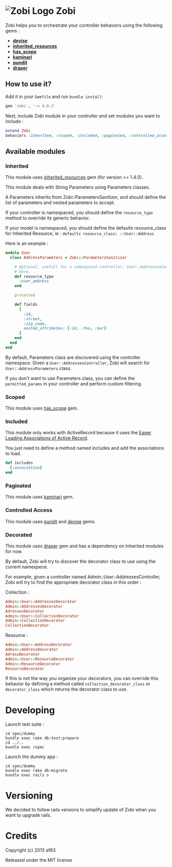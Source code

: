![Zobi Logo](http://farm4.staticflickr.com/3708/10997269994_4c58bf8dd3_m.jpg)
Zobi
====

Zobi helps you to orchestrate your controller behaviors using the following gems :

- [**devise**](https://github.com/plataformatec/devise)
- [**inherited_resources**](https://github.com/josevalim/inherited_resources)
- [**has_scope**](https://github.com/plataformatec/has_scope)
- [**kaminari**](https://github.com/amatsuda/kaminari)
- [**pundit**](https://github.com/elabs/pundit)
- [**draper**](https://github.com/drapergem/draper)

How to use it?
--------------

Add it in your `Gemfile` and run `bundle install`:

```ruby
gem 'zobi', '~> 4.0.2'
```

Next, include Zobi module in your controller and set modules you want to
include :

```ruby
extend Zobi
behaviors :inherited, :scoped, :included, :paginated, :controlled_access, :decorated
```

Available modules
-----------------

### Inherited

This module uses
[inherited_resources](https://github.com/josevalim/inherited_resources) gem
(for version >= 1.4.0).

This module deals with String Parameters using Parameters classes.

A Parameters inherits from Zobi::ParametersSanitizer, and should define the list
of parameters and nested parameters to accept.

If your controller is namespaced, you should define the `resource_type` method to
override its generic behavior.

If your model is namespaced, you should define the defaults resource_class for
Inherited Resource, ie : `defaults resource_class: ::User::Address`

Here is an example :

``` ruby
module User
  class AddressParameters < Zobi::ParametersSanitizer

    # Optional, usefull for a namespaced controller, User::AddressesController
    # here.
    def resource_type
      :user_address
    end

    protected

    def fields
      [
        :id,
        :street,
        :zip_code,
        nested_attributes: [:id, :foo, :bar]
      ]
    end
  end
end
```

By default, Parameters class are discovered using the controller namespace.
Given a `User::AddressesController`, Zobi will search for
`User::AddressParameters` class.

If you don't want to use Parameters class, you can define the `permitted_params`
in your controller and perform custom filtering.

### Scoped

This module uses [has_scope](https://github.com/plataformatec/has_scope) gem.


### Included

This module only works with ActiveRecord because it uses the
[Eager Loading Associations of Active Record](http://guides.rubyonrails.org/active_record_querying.html#eager-loading-associations).

You just need to define a method named includes and add the associations to load.

``` ruby
def includes
  [:association]
end
```

### Paginated

This module uses [kaminari](https://github.com/amatsuda/kaminari) gem.


### Controlled Access

This module uses [pundit](https://github.com/elabs/pundit) and
[devise](https://github.com/plataformatec/devise) gems.


### Decorated

This module uses [draper](https://github.com/drapergem/draper) gem and has a
dependency on Inherited modules for now.

By default, Zobi will try to discover the decorator class to use using the
current namespece.

For example, given a controller named Admin::User::AddressesController, Zobi
will try to find the appropriate decorator class in this order :

Collection :

``` ruby
Admin::User::AddressesDecorator
Admin::AddressesDecorator
AdressesDecorator
Admin::User::CollectionDecorator
Admin::CollectionDecorator
CollectionDecorator
```

Resource :

``` ruby
Admin::User::AddressDecorator
Admin::AddressDecorator
AdressDecorator
Admin::User::ResourceDecorator
Admin::ResourceDecorator
ResourceDecorator
```

If this is not the way you organize your decorators, you can override this
behavior by defining a method called `collection_decorator_class` or
`decorator_class` which returns the decorator class to use.


# Developing

Launch test suite :

``` console
cd spec/dummy
bundle exec rake db:test:prepare
cd ../..
bundle exec rspec
```

Launch the dummy app :

``` console
cd spec/dummy
bundle exec rake db:migrate
bundle exec rails s
```

# Versioning

We decided to follow rails versions to simplify update of Zobi when you want to
upgrade rails.

# Credits

Copyright (c) 2013 af83

Released under the MIT license
